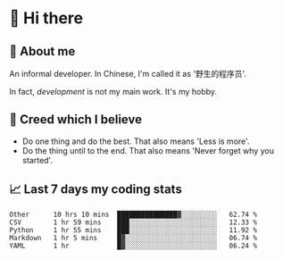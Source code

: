 # 👋 Hi there

## :speech_balloon: About me

An informal developer. In Chinese, I'm called it as '野生的程序员'.

In fact, _development_ is not my main work. It's my hobby.

## :see_no_evil: Creed which I believe

- Do one thing and do the best. That also means 'Less is more'.
- Do the thing until to the end. That also means 'Never forget why you started'.

## :chart_with_upwards_trend: Last 7 days my coding stats

<!--START_SECTION:waka-->
```text
Other      10 hrs 10 mins  ███████████████▓░░░░░░░░░   62.74 % 
CSV        1 hr 59 mins    ███░░░░░░░░░░░░░░░░░░░░░░   12.33 % 
Python     1 hr 55 mins    ███░░░░░░░░░░░░░░░░░░░░░░   11.92 % 
Markdown   1 hr 5 mins     █▓░░░░░░░░░░░░░░░░░░░░░░░   06.74 % 
YAML       1 hr            █▓░░░░░░░░░░░░░░░░░░░░░░░   06.24 % 
```
<!--END_SECTION:waka-->
